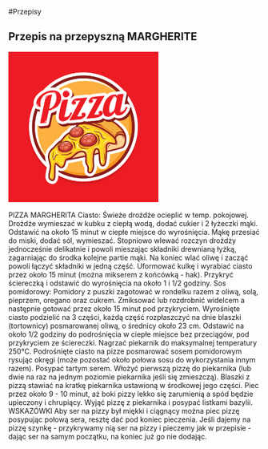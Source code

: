 #Przepisy

## Przepis na przepyszną MARGHERITE

<img src = "img/pizza3.jpg" width = 300>

PIZZA MARGHERITA
Ciasto: Świeże drożdże ocieplić w temp. pokojowej. Drożdże wymieszać w kubku z ciepłą wodą, dodać cukier i 2 łyżeczki mąki. Odstawić na około 15 minut w ciepłe miejsce do wyrośnięcia.
Mąkę przesiać do miski, dodać sól, wymieszać. Stopniowo wlewać rozczyn drożdży jednocześnie delikatnie i powoli mieszając składniki drewnianą łyżką, zagarniając do środka kolejne partie mąki. Na koniec wlać oliwę i zacząć powoli łączyć składniki w jedną część. Uformować kulkę i wyrabiać ciasto przez około 15 minut (można mikserem z końcówką - hak). Przykryć ściereczką i odstawić do wyrośnięcia na około 1 i 1/2 godziny.
Sos pomidorowy: Pomidory z puszki zagotować w rondelku razem z oliwą, solą, pieprzem, oregano oraz cukrem. Zmiksować lub rozdrobnić widelcem a następnie gotować przez około 15 minut pod przykryciem.
Wyrośnięte ciasto podzielić na 3 części, każdą część rozpłaszczyć na dnie blaszki (tortownicy) posmarowanej oliwą, o średnicy około 23 cm. Odstawić na około 1/2 godziny do podrośnięcia w ciepłe miejsce bez przeciągów, pod przykryciem ze ściereczki. Nagrzać piekarnik do maksymalnej temperatury 250℃.
Podrośnięte ciasto na pizze posmarować sosem pomidorowym rysując okręgi (może pozostać około połowa sosu do wykorzystania innym razem). Posypać tartym serem. Włożyć pierwszą pizzę do piekarnika (lub dwie na raz na jednym poziomie piekarnika jeśli się zmieszczą). Blaszki z pizzą stawiać na kratkę piekarnika ustawioną w środkowej jego części.
Piec przez około 9 - 10 minut, aż boki pizzy lekko się zarumienią a spód będzie upieczony i chrupiący. Wyjąć pizzę z piekarnika i posypać listkami bazylii.
WSKAZÓWKI
Aby ser na pizzy był miękki i ciągnący można piec pizzę posypując połową sera, resztę dać pod koniec pieczenia.
Jeśli dajemy na pizzę szynkę - przykrywamy nią ser na pizzy i pieczemy jak w przepisie - dając ser na samym początku, na koniec już go nie dodając.
